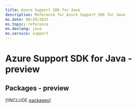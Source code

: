 ```yaml
---
title: Azure Support SDK for Java
description: Reference for Azure Support SDK for Java
ms.date: 08/29/2025
ms.topic: reference
ms.devlang: java
ms.service: support
---
```

# Azure Support SDK for Java - preview
## Packages - preview
[!INCLUDE [packages](support-index.md)]